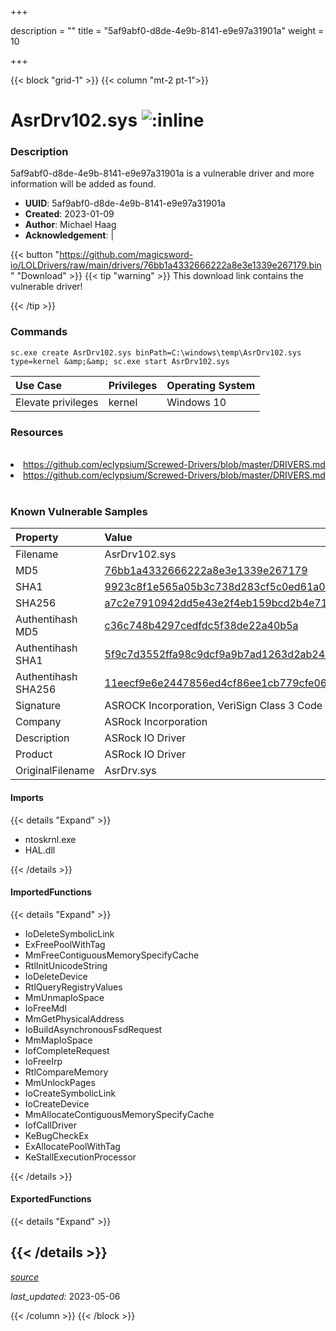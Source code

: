 +++

description = ""
title = "5af9abf0-d8de-4e9b-8141-e9e97a31901a"
weight = 10

+++


{{< block "grid-1" >}}
{{< column "mt-2 pt-1">}}


# AsrDrv102.sys ![:inline](/images/twitter_verified.png) 


### Description

5af9abf0-d8de-4e9b-8141-e9e97a31901a is a vulnerable driver and more information will be added as found.
- **UUID**: 5af9abf0-d8de-4e9b-8141-e9e97a31901a
- **Created**: 2023-01-09
- **Author**: Michael Haag
- **Acknowledgement**:  | [](https://twitter.com/)

{{< button "https://github.com/magicsword-io/LOLDrivers/raw/main/drivers/76bb1a4332666222a8e3e1339e267179.bin" "Download" >}}
{{< tip "warning" >}}
This download link contains the vulnerable driver!

{{< /tip >}}

### Commands

```
sc.exe create AsrDrv102.sys binPath=C:\windows\temp\AsrDrv102.sys type=kernel &amp;&amp; sc.exe start AsrDrv102.sys
```

| Use Case | Privileges | Operating System | 
|:---- | ---- | ---- |
| Elevate privileges | kernel | Windows 10 |

### Resources
<br>
<li><a href=" https://github.com/eclypsium/Screwed-Drivers/blob/master/DRIVERS.md"> https://github.com/eclypsium/Screwed-Drivers/blob/master/DRIVERS.md</a></li>
<li><a href="https://github.com/eclypsium/Screwed-Drivers/blob/master/DRIVERS.md">https://github.com/eclypsium/Screwed-Drivers/blob/master/DRIVERS.md</a></li>
<br>

### Known Vulnerable Samples

| Property           | Value |
|:-------------------|:------|
| Filename           | AsrDrv102.sys |
| MD5                | [76bb1a4332666222a8e3e1339e267179](https://www.virustotal.com/gui/file/76bb1a4332666222a8e3e1339e267179) |
| SHA1               | [9923c8f1e565a05b3c738d283cf5c0ed61a0b90f](https://www.virustotal.com/gui/file/9923c8f1e565a05b3c738d283cf5c0ed61a0b90f) |
| SHA256             | [a7c2e7910942dd5e43e2f4eb159bcd2b4e71366e34a68109548b9fb12ac0f7cc](https://www.virustotal.com/gui/file/a7c2e7910942dd5e43e2f4eb159bcd2b4e71366e34a68109548b9fb12ac0f7cc) |
| Authentihash MD5   | [c36c748b4297cedfdc5f38de22a40b5a](https://www.virustotal.com/gui/search/authentihash%253Ac36c748b4297cedfdc5f38de22a40b5a) |
| Authentihash SHA1  | [5f9c7d3552ffa98c9dcf9a9b7ad1263d2ab24a2f](https://www.virustotal.com/gui/search/authentihash%253A5f9c7d3552ffa98c9dcf9a9b7ad1263d2ab24a2f) |
| Authentihash SHA256| [11eecf9e6e2447856ed4cf86ee1cb779cfe0672c808bbd5934cf2f09a62d6170](https://www.virustotal.com/gui/search/authentihash%253A11eecf9e6e2447856ed4cf86ee1cb779cfe0672c808bbd5934cf2f09a62d6170) |
| Signature         | ASROCK Incorporation, VeriSign Class 3 Code Signing 2010 CA, VeriSign   |
| Company           | ASRock Incorporation |
| Description       | ASRock IO Driver |
| Product           | ASRock IO Driver |
| OriginalFilename  | AsrDrv.sys |


#### Imports
{{< details "Expand" >}}
* ntoskrnl.exe
* HAL.dll

{{< /details >}}
#### ImportedFunctions
{{< details "Expand" >}}
* IoDeleteSymbolicLink
* ExFreePoolWithTag
* MmFreeContiguousMemorySpecifyCache
* RtlInitUnicodeString
* IoDeleteDevice
* RtlQueryRegistryValues
* MmUnmapIoSpace
* IoFreeMdl
* MmGetPhysicalAddress
* IoBuildAsynchronousFsdRequest
* MmMapIoSpace
* IofCompleteRequest
* IoFreeIrp
* RtlCompareMemory
* MmUnlockPages
* IoCreateSymbolicLink
* IoCreateDevice
* MmAllocateContiguousMemorySpecifyCache
* IofCallDriver
* KeBugCheckEx
* ExAllocatePoolWithTag
* KeStallExecutionProcessor

{{< /details >}}
#### ExportedFunctions
{{< details "Expand" >}}

{{< /details >}}
-----



[*source*](https://github.com/magicsword-io/LOLDrivers/tree/main/yaml/5af9abf0-d8de-4e9b-8141-e9e97a31901a.yaml)

*last_updated:* 2023-05-06








{{< /column >}}
{{< /block >}}
